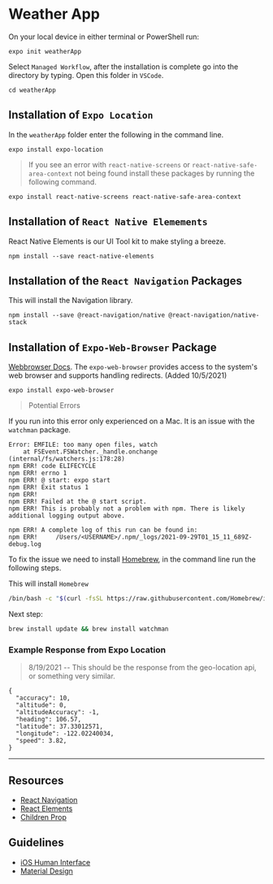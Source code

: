 # Weather App

On your local device in either terminal or PowerShell run:

`expo init weatherApp`

Select `Managed Workflow`, after the installation is complete go into the directory by typing. Open this folder in `VSCode`.

`cd weatherApp`

## Installation of `Expo Location`

In the `weatherApp` folder enter the following in the command line.

```
expo install expo-location
```

> If you see an error with `react-native-screens` or `react-native-safe-area-context` not being found install these packages by running the following command.

```
expo install react-native-screens react-native-safe-area-context
```

## Installation of `React Native Elemements`

React Native Elements is our UI Tool kit to make styling a breeze.

```
npm install --save react-native-elements
```

## Installation of the `React Navigation` Packages

This will install the Navigation library.

```
npm install --save @react-navigation/native @react-navigation/native-stack 
```

## Installation of `Expo-Web-Browser` Package

[Webbrowser Docs](https://docs.expo.dev/versions/v42.0.0/sdk/webbrowser/). The `expo-web-browser` provides access to the system's web browser and supports handling redirects. (Added 10/5/2021)

```
expo install expo-web-browser
```

> Potential Errors

If you run into this error only experienced on a Mac. It is an issue with the `watchman` package.

```
Error: EMFILE: too many open files, watch
    at FSEvent.FSWatcher._handle.onchange (internal/fs/watchers.js:178:28)
npm ERR! code ELIFECYCLE
npm ERR! errno 1
npm ERR! @ start: expo start
npm ERR! Exit status 1
npm ERR! 
npm ERR! Failed at the @ start script.
npm ERR! This is probably not a problem with npm. There is likely additional logging output above.

npm ERR! A complete log of this run can be found in:
npm ERR!     /Users/<USERNAME>/.npm/_logs/2021-09-29T01_15_11_689Z-debug.log
```

To fix the issue we need to install [Homebrew](https://brew.sh/), in the command line run the following steps.

This will install `Homebrew`
```bash
/bin/bash -c "$(curl -fsSL https://raw.githubusercontent.com/Homebrew/install/HEAD/install.sh)"
```

Next step:

```bash
brew install update && brew install watchman
```

### Example Response from Expo Location

> 8/19/2021 -- This should be the response from the geo-location api, or something very similar.

```
{
  "accuracy": 10,
  "altitude": 0,
  "altitudeAccuracy": -1,
  "heading": 106.57,
  "latitude": 37.33012571,
  "longitude": -122.02240034,
  "speed": 3.82,
}
```

---

## Resources
- [React Navigation](https://reactnavigation.org/)
- [React Elements](https://reactnativeelements.com/docs)
- [Children Prop](https://codeburst.io/a-complete-guide-to-props-children-in-react-c315fab74e7c)

## Guidelines
-  [iOS Human Interface](https://developer.apple.com/design/human-interface-guidelines/ios/visual-design/adaptivity-and-layout/)
- [Material Design](https://material.io/design/layout/spacing-methods.html#spacing)